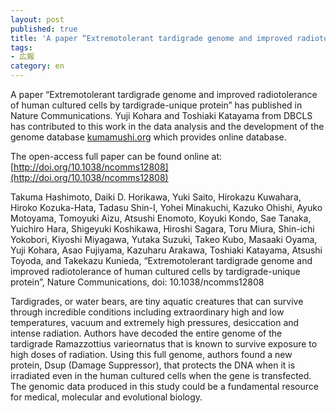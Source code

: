 ```yaml
---
layout: post
published: true
title: 'A paper “Extremotolerant tardigrade genome and improved radiotolerance of human cultured cells by tardigrade-unique protein” has published in Nature Communications.'
tags:
- 広報
category: en
---
```

A paper “Extremotolerant tardigrade genome and improved radiotolerance of human cultured cells by tardigrade-unique protein” has published in Nature Communications. Yuji Kohara and Toshiaki Katayama from DBCLS has contributed to this work in the data analysis and the development of the genome database [kumamushi.org](http://kumamushi.org/) which provides online database.

 

The open-access full paper can be found online at:
[http://doi.org/10.1038/ncomms12808](http://doi.org/10.1038/ncomms12808)

 

Takuma Hashimoto, Daiki D. Horikawa, Yuki Saito, Hirokazu Kuwahara, Hiroko Kozuka-Hata, Tadasu Shin-I, Yohei Minakuchi, Kazuko Ohishi, Ayuko Motoyama, Tomoyuki Aizu, Atsushi Enomoto, Koyuki Kondo, Sae Tanaka, Yuichiro Hara, Shigeyuki Koshikawa, Hiroshi Sagara, Toru Miura, Shin-ichi Yokobori, Kiyoshi Miyagawa, Yutaka Suzuki, Takeo Kubo, Masaaki Oyama, Yuji Kohara, Asao Fujiyama, Kazuharu Arakawa, Toshiaki Katayama, Atsushi Toyoda, and Takekazu Kunieda, “Extremotolerant tardigrade genome and improved radiotolerance of human cultured cells by tardigrade-unique protein”, Nature Communications, doi: 10.1038/ncomms12808

 

Tardigrades, or water bears, are tiny aquatic creatures that can survive through incredible conditions including extraordinary high and low temperatures, vacuum and extremely high pressures, desiccation and intense radiation. Authors have decoded the entire genome of the tardigrade Ramazzottius varieornatus that is known to survive exposure to high doses of radiation. Using this full genome, authors found a new protein, Dsup (Damage Suppressor), that protects the DNA when it is irradiated even in the human cultured cells when the gene is transfected. The genomic data produced in this study could be a fundamental resource for medical, molecular and evolutional biology.